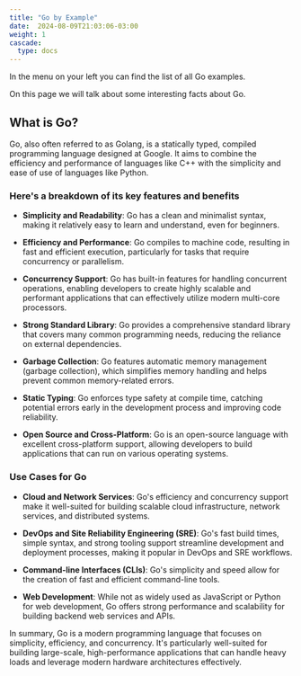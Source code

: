 ```yaml
---
title: "Go by Example"
date:  2024-08-09T21:03:06-03:00
weight: 1
cascade:
  type: docs
---
```


In the menu on your left you can find the list of all Go examples.

On this page we will talk about some interesting facts about Go.

## What is Go?

Go, also often referred to as Golang, is a statically typed, compiled programming language designed at Google. It aims to combine the efficiency and performance of languages like C++ with the simplicity and ease of use of languages like Python.

### Here's a breakdown of its key features and benefits

- **Simplicity and Readability**: Go has a clean and minimalist syntax, making it relatively easy to learn and understand, even for beginners.

- **Efficiency and Performance**: Go compiles to machine code, resulting in fast and efficient execution, particularly for tasks that require concurrency or parallelism.

- **Concurrency Support**: Go has built-in features for handling concurrent operations, enabling developers to create highly scalable and performant applications that can effectively utilize modern multi-core processors.

- **Strong Standard Library**: Go provides a comprehensive standard library that covers many common programming needs, reducing the reliance on external dependencies.

- **Garbage Collection**: Go features automatic memory management (garbage collection), which simplifies memory handling and helps prevent common memory-related errors.

- **Static Typing**: Go enforces type safety at compile time, catching potential errors early in the development process and improving code reliability.

- **Open Source and Cross-Platform**: Go is an open-source language with excellent cross-platform support, allowing developers to build applications that can run on various operating systems.

### Use Cases for Go

- **Cloud and Network Services**: Go's efficiency and concurrency support make it well-suited for building scalable cloud infrastructure, network services, and distributed systems.

- **DevOps and Site Reliability Engineering (SRE)**: Go's fast build times, simple syntax, and strong tooling support streamline development and deployment processes, making it popular in DevOps and SRE workflows.

- **Command-line Interfaces (CLIs)**: Go's simplicity and speed allow for the creation of fast and efficient command-line tools.

- **Web Development**: While not as widely used as JavaScript or Python for web development, Go offers strong performance and scalability for building backend web services and APIs.

In summary, Go is a modern programming language that focuses on simplicity, efficiency, and concurrency. It's particularly well-suited for building large-scale, high-performance applications that can handle heavy loads and leverage modern hardware architectures effectively.
